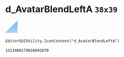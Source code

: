# d_AvatarBlendLeftA `38x39`
<img src="/img/d_AvatarBlendLeftA.png" width=38 height=39>

``` CSharp
EditorGUIUtility.IconContent("d_AvatarBlendLeftA")
```
```
1513400179016092070
```
